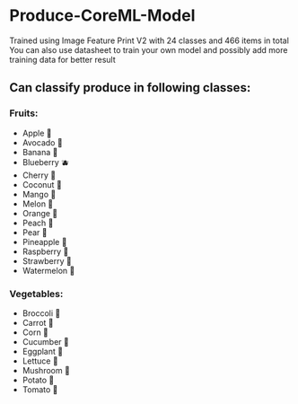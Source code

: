 # Produce-CoreML-Model
Trained using Image Feature Print V2 with 24 classes and 466 items in total
You can also use datasheet to train your own model and possibly add more training data for better result

## Can classify produce in following classes:
### Fruits:
- Apple 🍎
- Avocado 🥑
- Banana 🍌
- Blueberry 🫐
- Cherry 🍒
- Coconut 🥥
- Mango 🥭
- Melon 🍈
- Orange 🍊
- Peach 🍑
- Pear 🍐
- Pineapple 🍍
- Raspberry 🍇
- Strawberry 🍓
- Watermelon 🍉
### Vegetables:
- Broccoli 🥦
- Carrot 🥕
- Corn 🌽
- Cucumber 🥒
- Eggplant 🍆
- Lettuce 🥬
- Mushroom 🍄
- Potato 🥔
- Tomato 🍅
